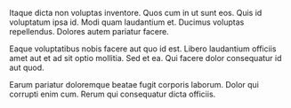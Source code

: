 Itaque dicta non voluptas inventore. Quos cum in ut sunt eos. Quis id voluptatum ipsa id. Modi quam laudantium et. Ducimus voluptas repellendus. Dolores autem pariatur facere.
 Eaque voluptatibus nobis facere aut quo id est. Libero laudantium officiis amet aut et ad sit optio mollitia. Sed et ea. Qui facere dolor consequatur id aut quod.
 Earum pariatur doloremque beatae fugit corporis laborum. Dolor qui corrupti enim cum. Rerum qui consequatur dicta officiis.